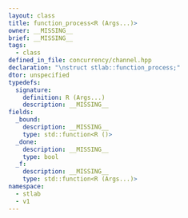 ```yaml
---
layout: class
title: function_process<R (Args...)>
owner: __MISSING__
brief: __MISSING__
tags:
  - class
defined_in_file: concurrency/channel.hpp
declaration: "\nstruct stlab::function_process;"
dtor: unspecified
typedefs:
  signature:
    definition: R (Args...)
    description: __MISSING__
fields:
  _bound:
    description: __MISSING__
    type: std::function<R ()>
  _done:
    description: __MISSING__
    type: bool
  _f:
    description: __MISSING__
    type: std::function<R (Args...)>
namespace:
  - stlab
  - v1
---
```

